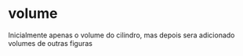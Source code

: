 volume
======

Inicialmente apenas o volume do cilindro, mas depois sera adicionado volumes de outras figuras
